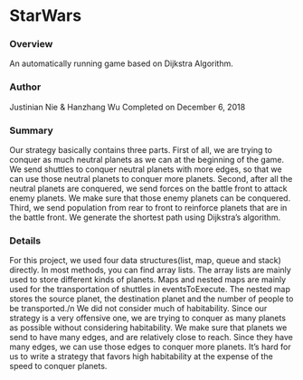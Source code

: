 # StarWars
### Overview  
An automatically running game based on Dijkstra Algorithm. 

### Author  
Justinian Nie & Hanzhang Wu
Completed on December 6, 2018

### Summary  
Our strategy basically contains three parts. First of all, we are trying to conquer as much neutral planets as we can at the beginning of the game. We send shuttles to conquer neutral planets with more edges, so that we can use those neutral planets to conquer more planets. Second, after all the neutral planets are conquered, we send forces on the battle front to attack enemy planets. We make sure that those enemy planets can be conquered. Third, we send population from rear to front to reinforce planets that are in the battle front. We generate the shortest path using Dijkstra’s algorithm.

### Details  
For this project, we used four data structures(list, map, queue and stack) directly. In most methods, you can find array lists. The array lists are mainly used to store different kinds of planets. Maps and nested maps are mainly used for the transportation of shuttles in eventsToExecute. The nested map stores the source planet, the destination planet and the number of people to be transported./n
We did not consider much of habitability. Since our strategy is a very offensive one, we are trying to conquer as many planets as possible without considering habitability. We make sure that planets we send to have many edges, and are relatively close to reach. Since they have many edges, we can use those edges to conquer more planets. It’s hard for us to write a strategy that favors high habitability at the expense of the speed to conquer planets.
